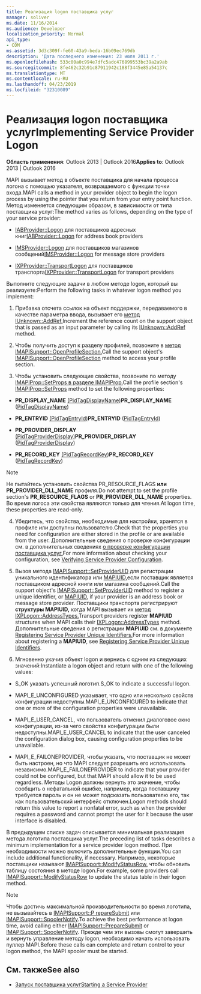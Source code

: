 ```yaml
---
title: Реализация logon поставщика услуг
manager: soliver
ms.date: 11/16/2014
ms.audience: Developer
localization_priority: Normal
api_type:
- COM
ms.assetid: 3d3c309f-fe60-43a9-beda-16b09ec769db
description: 'Дата последнего изменения: 23 июля 2011 г.'
ms.openlocfilehash: 533c00a0c994e7dfc5adc476899553bc39a2a9ab
ms.sourcegitcommit: 8fe462c32b91c87911942c188f3445e85a54137c
ms.translationtype: MT
ms.contentlocale: ru-RU
ms.lasthandoff: 04/23/2019
ms.locfileid: "32310089"
---
```

# <a name="implementing-service-provider-logon"></a><span data-ttu-id="23ae6-103">Реализация logon поставщика услуг</span><span class="sxs-lookup"><span data-stu-id="23ae6-103">Implementing Service Provider Logon</span></span>

<span data-ttu-id="23ae6-104">**Область применения**: Outlook 2013 | Outlook 2016</span><span class="sxs-lookup"><span data-stu-id="23ae6-104">**Applies to**: Outlook 2013 | Outlook 2016</span></span> 
  
<span data-ttu-id="23ae6-105">MAPI вызывает метод в объекте поставщика для начала процесса логона с помощью указателя, возвращаемого с функции точки входа.</span><span class="sxs-lookup"><span data-stu-id="23ae6-105">MAPI calls a method in your provider object to begin the logon process by using the pointer that you return from your entry point function.</span></span> <span data-ttu-id="23ae6-106">Метод изменяется следующим образом, в зависимости от типа поставщика услуг:</span><span class="sxs-lookup"><span data-stu-id="23ae6-106">The method varies as follows, depending on the type of your service provider:</span></span>
  
- <span data-ttu-id="23ae6-107">[IABProvider::Logon](iabprovider-logon.md) для поставщиков адресных книг</span><span class="sxs-lookup"><span data-stu-id="23ae6-107">[IABProvider::Logon](iabprovider-logon.md) for address book providers</span></span> 
    
- <span data-ttu-id="23ae6-108">[IMSProvider::Logon](imsprovider-logon.md) для поставщиков магазинов сообщений</span><span class="sxs-lookup"><span data-stu-id="23ae6-108">[IMSProvider::Logon](imsprovider-logon.md) for message store providers</span></span> 
    
- <span data-ttu-id="23ae6-109">[IXPProvider::TransportLogon](ixpprovider-transportlogon.md) для поставщиков транспорта</span><span class="sxs-lookup"><span data-stu-id="23ae6-109">[IXPProvider::TransportLogon](ixpprovider-transportlogon.md) for transport providers</span></span> 
    
<span data-ttu-id="23ae6-110">Выполните следующие задачи в любом методе logon, который вы реализуете:</span><span class="sxs-lookup"><span data-stu-id="23ae6-110">Perform the following tasks in whatever logon method you implement:</span></span>
  
1. <span data-ttu-id="23ae6-111">Прибавка отсчета ссылок на объект поддержки, передаваемого в качестве параметра ввода, вызывает его [метод IUnknown::AddRef.](https://msdn.microsoft.com/library/ms691379%28v=VS.85%29.aspx)</span><span class="sxs-lookup"><span data-stu-id="23ae6-111">Increment the reference count on the support object that is passed as an input parameter by calling its [IUnknown::AddRef](https://msdn.microsoft.com/library/ms691379%28v=VS.85%29.aspx) method.</span></span> 
    
2. <span data-ttu-id="23ae6-112">Чтобы получить доступ к разделу профилей, позвоните в [метод IMAPISupport::OpenProfileSection.](imapisupport-openprofilesection.md)</span><span class="sxs-lookup"><span data-stu-id="23ae6-112">Call the support object's [IMAPISupport::OpenProfileSection](imapisupport-openprofilesection.md) method to access your profile section.</span></span> 
    
3. <span data-ttu-id="23ae6-113">Чтобы установить следующие свойства, позвоните по методу [IMAPIProp::SetProps в разделе IMAPIProp.](imapiprop-setprops.md)</span><span class="sxs-lookup"><span data-stu-id="23ae6-113">Call the profile section's [IMAPIProp::SetProps](imapiprop-setprops.md) method to set the following properties:</span></span> 
    
  - <span data-ttu-id="23ae6-114">**PR_DISPLAY_NAME** [(PidTagDisplayName)](pidtagdisplayname-canonical-property.md)</span><span class="sxs-lookup"><span data-stu-id="23ae6-114">**PR_DISPLAY_NAME** ([PidTagDisplayName](pidtagdisplayname-canonical-property.md))</span></span>
    
  - <span data-ttu-id="23ae6-115">**PR_ENTRYID** [(PidTagEntryId)](pidtagentryid-canonical-property.md)</span><span class="sxs-lookup"><span data-stu-id="23ae6-115">**PR_ENTRYID** ([PidTagEntryId](pidtagentryid-canonical-property.md))</span></span>
    
  - <span data-ttu-id="23ae6-116">**PR_PROVIDER_DISPLAY** [(PidTagProviderDisplay)](pidtagproviderdisplay-canonical-property.md)</span><span class="sxs-lookup"><span data-stu-id="23ae6-116">**PR_PROVIDER_DISPLAY** ([PidTagProviderDisplay](pidtagproviderdisplay-canonical-property.md))</span></span>
    
  - <span data-ttu-id="23ae6-117">**PR_RECORD_KEY** [(PidTagRecordKey](pidtagrecordkey-canonical-property.md))</span><span class="sxs-lookup"><span data-stu-id="23ae6-117">**PR_RECORD_KEY** ([PidTagRecordKey](pidtagrecordkey-canonical-property.md))</span></span>
    
  > [!NOTE]
  > <span data-ttu-id="23ae6-118">Не пытайтесь установить свойства PR_RESOURCE_FLAGS  **или PR_PROVIDER_DLL_NAME** профиля.</span><span class="sxs-lookup"><span data-stu-id="23ae6-118">Do not attempt to set the profile section's **PR_RESOURCE_FLAGS** or **PR_PROVIDER_DLL_NAME** properties.</span></span> <span data-ttu-id="23ae6-119">Во время логоса эти свойства являются только для чтения.</span><span class="sxs-lookup"><span data-stu-id="23ae6-119">At logon time, these properties are read-only.</span></span> 
  
4. <span data-ttu-id="23ae6-120">Убедитесь, что свойства, необходимые для настройки, хранятся в профиле или доступны пользователю.</span><span class="sxs-lookup"><span data-stu-id="23ae6-120">Check that the properties you need for configuration are either stored in the profile or are available from the user.</span></span> <span data-ttu-id="23ae6-121">Дополнительные сведения о проверке конфигурации см. в дополнительных сведениях [о проверке конфигурации поставщика услуг.](verifying-service-provider-configuration.md)</span><span class="sxs-lookup"><span data-stu-id="23ae6-121">For more information about checking your configuration, see [Verifying Service Provider Configuration](verifying-service-provider-configuration.md).</span></span>
    
5. <span data-ttu-id="23ae6-122">Вызов метода [IMAPISupport::SetProviderUID](imapisupport-setprovideruid.md) для регистрации уникального идентификатора или [MAPIUID,](mapiuid.md)если поставщик является поставщиком адресной книги или магазина сообщений.</span><span class="sxs-lookup"><span data-stu-id="23ae6-122">Call the support object's [IMAPISupport::SetProviderUID](imapisupport-setprovideruid.md) method to register a unique identifier, or [MAPIUID](mapiuid.md), if your provider is an address book or message store provider.</span></span> <span data-ttu-id="23ae6-123">Поставщики транспорта регистрируют **структуры MAPIUID,** когда MAPI вызывает их [метод IXPLogon::AddressTypes.](ixplogon-addresstypes.md)</span><span class="sxs-lookup"><span data-stu-id="23ae6-123">Transport providers register **MAPIUID** structures when MAPI calls their [IXPLogon::AddressTypes](ixplogon-addresstypes.md) method.</span></span> <span data-ttu-id="23ae6-124">Дополнительные сведения о регистрации **MAPIUID** см. в документе [Registering Service Provider Unique Identifiers.](registering-service-provider-unique-identifiers.md)</span><span class="sxs-lookup"><span data-stu-id="23ae6-124">For more information about registering a **MAPIUID**, see [Registering Service Provider Unique Identifiers](registering-service-provider-unique-identifiers.md).</span></span>
    
6. <span data-ttu-id="23ae6-125">Мгновенно укачив объект logon и вернись с одним из следующих значений:</span><span class="sxs-lookup"><span data-stu-id="23ae6-125">Instantiate a logon object and return with one of the following values:</span></span>
    
  - <span data-ttu-id="23ae6-126">S_OK указать успешный логотип.</span><span class="sxs-lookup"><span data-stu-id="23ae6-126">S_OK to indicate a successful logon.</span></span>
    
  - <span data-ttu-id="23ae6-127">MAPI_E_UNCONFIGURED указывает, что одно или несколько свойств конфигурации недоступны.</span><span class="sxs-lookup"><span data-stu-id="23ae6-127">MAPI_E_UNCONFIGURED to indicate that one or more of the configuration properties were unavailable.</span></span>
    
  - <span data-ttu-id="23ae6-128">MAPI_E_USER_CANCEL, что пользователь отменил диалоговое окно конфигурации, из-за чего свойства конфигурации были недоступны.</span><span class="sxs-lookup"><span data-stu-id="23ae6-128">MAPI_E_USER_CANCEL to indicate that the user canceled the configuration dialog box, causing configuration properties to be unavailable.</span></span>
    
  - <span data-ttu-id="23ae6-129">MAPI_E_FAILONEPROVIDER, чтобы указать, что поставщик не может быть настроен, но что MAPI следует разрешить его использовать независимо.</span><span class="sxs-lookup"><span data-stu-id="23ae6-129">MAPI_E_FAILONEPROVIDER to indicate that your provider could not be configured, but that MAPI should allow it to be used regardless.</span></span> <span data-ttu-id="23ae6-130">Методы Logon должны вернуть это значение, чтобы сообщить о нефатальной ошибке, например, когда поставщику требуется пароль и он не может подсказать пользователю его, так как пользовательский интерфейс отключен.</span><span class="sxs-lookup"><span data-stu-id="23ae6-130">Logon methods should return this value to report a nonfatal error, such as when the provider requires a password and cannot prompt the user for it because the user interface is disabled.</span></span> 
    
<span data-ttu-id="23ae6-131">В предыдущем списке задач описывается минимальная реализация метода логотипа поставщика услуг.</span><span class="sxs-lookup"><span data-stu-id="23ae6-131">The preceding list of tasks describes a minimum implementation for a service provider logon method.</span></span> <span data-ttu-id="23ae6-132">При необходимости можно включить дополнительные функции.</span><span class="sxs-lookup"><span data-stu-id="23ae6-132">You can include additional functionality, if necessary.</span></span> <span data-ttu-id="23ae6-133">Например, некоторые поставщики называют [IMAPISupport::ModifyStatusRow,](imapisupport-modifystatusrow.md) чтобы обновить таблицу состояния в методе logon.</span><span class="sxs-lookup"><span data-stu-id="23ae6-133">For example, some providers call [IMAPISupport::ModifyStatusRow](imapisupport-modifystatusrow.md) to update the status table in their logon method.</span></span> 
  
> [!NOTE]
> <span data-ttu-id="23ae6-134">Чтобы достичь максимальной производительности во время логотипа, не вызывайтесь в [IMAPISupport::P repareSubmit](imapisupport-preparesubmit.md) или [IMAPISupport::SpoolerNotify](imapisupport-spoolernotify.md).</span><span class="sxs-lookup"><span data-stu-id="23ae6-134">To achieve the best performance at logon time, avoid calling either [IMAPISupport::PrepareSubmit](imapisupport-preparesubmit.md) or [IMAPISupport::SpoolerNotify](imapisupport-spoolernotify.md).</span></span> <span data-ttu-id="23ae6-135">Прежде чем эти вызовы смогут завершить и вернуть управление методу logon, необходимо начать использовать пуллер MAPI.</span><span class="sxs-lookup"><span data-stu-id="23ae6-135">Before these calls can complete and return control to your logon method, the MAPI spooler must be started.</span></span> 
  
## <a name="see-also"></a><span data-ttu-id="23ae6-136">См. также</span><span class="sxs-lookup"><span data-stu-id="23ae6-136">See also</span></span>

- [<span data-ttu-id="23ae6-137">Запуск поставщика услуг</span><span class="sxs-lookup"><span data-stu-id="23ae6-137">Starting a Service Provider</span></span>](starting-a-service-provider.md)

